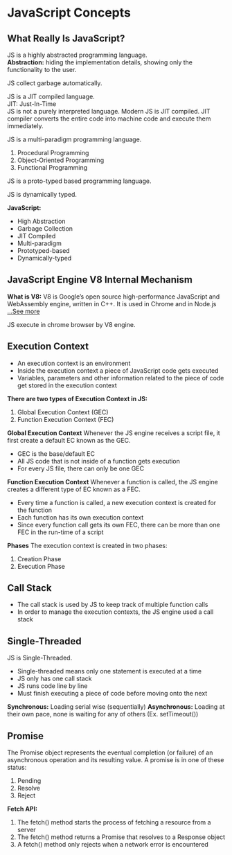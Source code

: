 # JavaScript Concepts

## What Really Is JavaScript?

JS is a highly abstracted programming language.  
**Abstraction:** hiding the implementation details, showing only the functionality to the user.

JS collect garbage automatically.

JS is a JIT compiled language.  
JIT: Just-In-Time  
JS is not a purely interpreted language. Modern JS is JIT compiled. JIT compiler converts the entire code into machine code and execute them immediately.

JS is a multi-paradigm programming language.  
1. Procedural Programming
2. Object-Oriented Programming
3. Functional Programming  
  
JS is a proto-typed based programming language.  

JS is dynamically typed.  

**JavaScript:**  
- High Abstraction
- Garbage Collection
- JIT Compiled
- Multi-paradigm
- Prototyped-based
- Dynamically-typed  

## JavaScript Engine V8 Internal Mechanism  

**What is V8:** V8 is Google’s open source high-performance JavaScript and WebAssembly engine, written in C++.  It is used in Chrome and in Node.js [...See more](https://v8.dev/)  

JS execute in chrome browser by V8 engine. 

## Execution Context
- An execution context is an environment
- Inside the execution context a piece of JavaScript code gets executed
- Variables, parameters and other information related to the piece of code get stored in the execution context

**There are two types of Execution Context in JS:**
1. Global Execution Context (GEC)
2. Function Execution Context (FEC)

**Global Execution Context**
Whenever the JS engine receives a script file, it first create a default EC known as the GEC.
- GEC is the base/default EC
- All JS code that is not inside of a function gets execution
- For every JS file, there can only be one GEC

**Function Execution Context**
Whenever a function is called, the JS engine creates a different type of EC known as a FEC.
- Every time a function is called, a new execution context is created for the function
- Each function has its own execution context
- Since every function call gets its own FEC, there can be more than one FEC in the run-time of a script

**Phases**
The execution context is created in two phases:
1. Creation Phase
2. Execution Phase

## Call Stack
- The call stack is used by JS to keep track of multiple function calls
- In order to manage the execution contexts, the JS engine used a call stack

## Single-Threaded
JS is Single-Threaded.
- Single-threaded means only one statement is executed at a time
- JS only has one call stack
- JS runs code line by line
- Must finish executing a piece of code before moving onto the next

**Synchronous:** Loading serial wise (sequentially)
**Asynchronous:** Loading at their own pace, none is waiting for any of others (Ex. setTimeout())

## Promise
The Promise object represents the eventual completion (or failure) of an asynchronous operation and its resulting value. A promise is in one of these status:
1. Pending
2. Resolve
3. Reject

**Fetch API:**
1. The fetch() method starts the process of fetching a resource from a server
2. The fetch() method returns a Promise that resolves to a Response object
3. A fetch() method only rejects when a network error is encountered